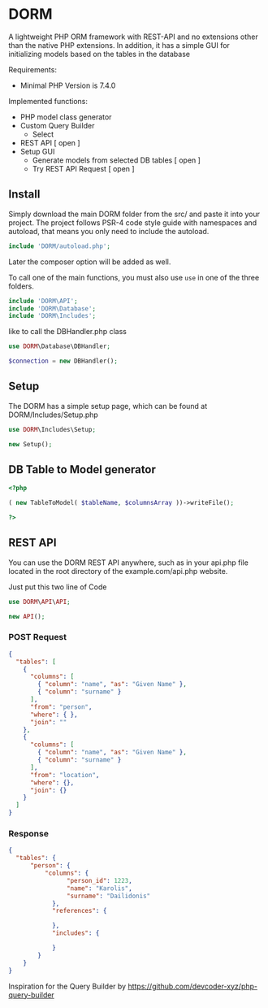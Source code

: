 # DORM
A lightweight PHP ORM framework with REST-API and no extensions other than the native PHP extensions. In addition, it has a simple GUI for initializing models based on the tables in the database

Requirements:
- Minimal PHP Version is 7.4.0

Implemented functions:
- PHP model class generator
- Custom Query Builder
  - Select
- REST API [ open ]
- Setup GUI
  - Generate models from selected DB tables [ open ]
  - Try REST API Request [ open ]

## Install

Simply download the main DORM folder from the src/ and paste it into your project. The project follows PSR-4 code style guide with namespaces and autoload, that means you only need to include the autoload.
```php
include 'DORM/autoload.php';
```
Later the composer option will be added as well.

To call one of the main functions, you must also use ``use`` in one of the three folders.

```php
include 'DORM\API';
include 'DORM\Database';
include 'DORM\Includes';
```
like to call the DBHandler.php class
```php
use DORM\Database\DBHandler;

$connection = new DBHandler();
```

## Setup
The DORM has a simple setup page, which can be found at DORM/Includes/Setup.php


```php
use DORM\Includes\Setup;

new Setup();
```


## DB Table to Model generator
```php
<?php

( new TableToModel( $tableName, $columnsArray ))->writeFile();

?>
```

## REST API

You can use the DORM REST API anywhere, such as in your api.php file located in the root directory of the example.com/api.php website.

Just put this two line of Code

```php
use DORM\API\API;

new API();
```

### POST Request
```json
{
  "tables": [
    {
      "columns": [
        { "column": "name", "as": "Given Name" },
        { "column": "surname" }
      ],
      "from": "person",
      "where": { },
      "join": ""
    },
    {
      "columns": [
        { "column": "name", "as": "Given Name" },
        { "column": "surname" }
      ],
      "from": "location",
      "where": {},
      "join": {}
    }
  ]
}
```

### Response
```json
{
  "tables": {
      "person": {
          "columns": {
                "person_id": 1223,
                "name": "Karolis",
                "surname": "Dailidonis"
            },
            "references": {

            },
            "includes": {

            }
        }
    }      
}
```



Inspiration for the Query Builder by
https://github.com/devcoder-xyz/php-query-builder
